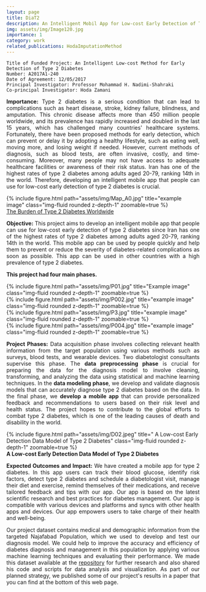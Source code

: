 ```yaml
---
layout: page
title: DiaT2
description: An Intelligent Mobil App for Low-cost Early Detection of Type 2 Diabetes
img: assets/img/Image120.jpg
importance: 1
category: work
related_publications: HodaImputationMethod
---
```

    
    Title of Funded Project: An Intelligent Low-cost Method for Early Detection of Type 2 Diabetes
    Number: A2017A1-240
    Date of Agreement: 12/05/2017
    Principal Investigator: Professor Mohammad H. Nadimi-Shahraki
    Co-principal Investigator: Hoda Zamani 

   
<p align="justify"><b>Importance:</b> Type 2 diabetes is a serious condition that can lead to complications such as heart disease, stroke, kidney failure, blindness, and amputation. This chronic disease affects more than 450 million people worldwide, and its prevalence has rapidly increased and doubled in the last 15 years, which has challenged many countries' healthcare systems. Fortunately, there have been proposed methods for early detection, which can prevent or delay it by adopting a healthy lifestyle, such as eating well, moving more, and losing weight if needed. However, current methods of diagnosis, such as blood tests, are often invasive, costly, and time-consuming. Moreover, many people may not have access to adequate healthcare facilities or awareness of their risk status. Iran has one of the highest rates of type 2 diabetes among adults aged 20-79, ranking 14th in the world. Therefore, developing an intelligent mobile app that people can use for low-cost early detection of type 2 diabetes is crucial.


<div class="row">
    <div class="col-sm mt-3 mt-md-0">
        {% include figure.html path="assets/img/Map_A0.jpg" title="example image" class="img-fluid rounded z-depth-1" zoomable=true %}
    </div>
</div>
<div class="caption">
    <a href="https://feel4diabetes-study.eu/the-challenges/">The Burden of Type 2 Diabetes Worldwide</a>
</div>

<p align="justify"><b>Objective:</b> This project aims to develop an intelligent mobile app that people can use for low-cost early detection of type 2 diabetes since Iran has one of the highest rates of type 2 diabetes among adults aged 20-79, ranking 14th in the world. This mobile app can be used by people quickly and help them to prevent or reduce the severity of diabetes-related complications as soon as possible. This app can be used in other countries with a high prevalence of type 2 diabetes.</p>
<b>This project had four main phases.</b></p>
<p align="justify"></p>
<div class="row">
    <div class="col-sm mt-3 mt-md-0">
        {% include figure.html path="assets/img/P01.jpg" title="Example image" class="img-fluid rounded z-depth-1" zoomable=true %}
    </div>
    <div class="col-sm mt-3 mt-md-0">
        {% include figure.html path="assets/img/P002.jpg" title="example image" class="img-fluid rounded z-depth-1" zoomable=true %}
    </div>
    <div class="col-sm mt-3 mt-md-0">
        {% include figure.html path="assets/img/P3.jpg" title="example image" class="img-fluid rounded z-depth-1" zoomable=true %}
    </div>
    <div class="col-sm mt-3 mt-md-0">
        {% include figure.html path="assets/img/P004.jpg" title="example image" class="img-fluid rounded z-depth-1" zoomable=true %}
    </div>    
</div>
<p align="justify"><b>Project Phases:</b> Data acquisition phase involves collecting relevant health information from the target population using various methods such as surveys, blood tests, and wearable devices. Two diabetologist consultants supervise this phase. The <b>data preprocessing phase</b> is crucial for preparing the data for the diagnosis model to involve cleaning, transforming, and analyzing the data using statistical and machine learning techniques. In the <b>data modeling phase</b>, we develop and validate diagnosis models that can accurately diagnose type 2 diabetes based on the data. In the final phase, we <b>develop a mobile app</b> that can provide personalized feedback and recommendations to users based on their risk level and health status. The project hopes to contribute to the global efforts to combat type 2 diabetes, which is one of the leading causes of death and disability in the world.</p>


<div class="row">
    <div class="col-sm mt-3 mt-md-0">
        {% include figure.html path="assets/img/D02.jpeg" title=" A Low-cost Early Detection Data Model of Type 2 Diabetes" class="img-fluid rounded z-depth-1" zoomable=true %}
    </div>
</div>
<div class="caption">
    <b>A Low-cost Early Detection Data Model of Type 2 Diabetes</b>
</div>

<p align="justify"><b>Expected Outcomes and Impact:</b> We have created a mobile app for type 2 diabetes. In this app users can track their blood glucose, identify risk factors, detect type 2 diabetes and schedule a diabetologist visit, manage their diet and exercise, remind themselves of their medications, and receive tailored feedback and tips with our app. Our app is based on the latest scientific research and best practices for diabetes management. Our app is compatible with various devices and platforms and syncs with other health apps and devices. Our app empowers users to take charge of their health and well-being.

<p align="justify">Our project dataset contains medical and demographic information from the targeted Najafabad Population, which we used to develop and test our diagnosis model. We could help to improve the accuracy and efficiency of diabetes diagnosis and management in this population by applying various machine learning techniques and evaluating their performance. We made this dataset available at the <a href="https://hodazamani.github.io/repositories">repository</a> for further research and also shared his code and scripts for data analysis and visualization. As part of our planned strategy, we published some of our project's results in a paper that you can find at the bottom of this web page.

